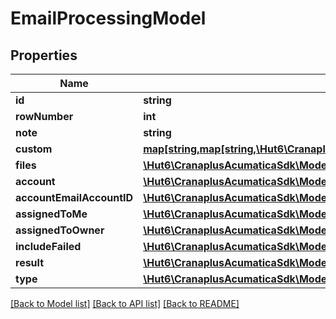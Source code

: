 # EmailProcessingModel

## Properties
Name | Type | Description | Notes
------------ | ------------- | ------------- | -------------
**id** | **string** |  | [optional] 
**rowNumber** | **int** |  | [optional] 
**note** | **string** |  | [optional] 
**custom** | [**map[string,map[string,\Hut6\CranaplusAcumaticaSdk\Model\CustomFieldModel]]**](map.md) |  | [optional] 
**files** | [**\Hut6\CranaplusAcumaticaSdk\Model\FileLinkModel[]**](FileLinkModel.md) |  | [optional] 
**account** | [**\Hut6\CranaplusAcumaticaSdk\Model\IntValueModel**](IntValueModel.md) |  | [optional] 
**accountEmailAccountID** | [**\Hut6\CranaplusAcumaticaSdk\Model\StringValueModel**](StringValueModel.md) |  | [optional] 
**assignedToMe** | [**\Hut6\CranaplusAcumaticaSdk\Model\BooleanValueModel**](BooleanValueModel.md) |  | [optional] 
**assignedToOwner** | [**\Hut6\CranaplusAcumaticaSdk\Model\StringValueModel**](StringValueModel.md) |  | [optional] 
**includeFailed** | [**\Hut6\CranaplusAcumaticaSdk\Model\BooleanValueModel**](BooleanValueModel.md) |  | [optional] 
**result** | [**\Hut6\CranaplusAcumaticaSdk\Model\EmailProcessingRowModel[]**](EmailProcessingRowModel.md) |  | [optional] 
**type** | [**\Hut6\CranaplusAcumaticaSdk\Model\StringValueModel**](StringValueModel.md) |  | [optional] 

[[Back to Model list]](../README.md#documentation-for-models) [[Back to API list]](../README.md#documentation-for-api-endpoints) [[Back to README]](../README.md)


